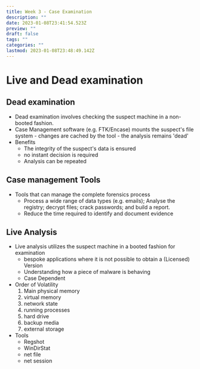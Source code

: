 ```yaml
---
title: Week 3 - Case Examination
description: ""
date: 2023-01-08T23:41:54.523Z
preview: ""
draft: false
tags: ""
categories: ""
lastmod: 2023-01-08T23:48:49.142Z
---
```


# Live and Dead examination

## Dead examination

- Dead examination involves checking the suspect machine in a non-booted fashion.
- Case Management software (e.g. FTK/Encase) mounts the suspect's file system - changes are cached by the tool - the analysis remains 'dead'
- Benefits
  - The integrity of the suspect's data is ensured
  - no instant decision is required
  - Analysis can be repeated

## Case management Tools

- Tools that can manage the complete forensics process
  - Process a wide range of data types (e.g. emails); Analyse the registry; decrypt files; crack passwords; and build a report.
  - Reduce the time required to identify and document evidence

## Live Analysis

- Live analysis utilizes the suspect machine in a booted fashion for examination
  - bespoke applications where it is not possible to obtain a (Licensed) Version
  - Understanding how a piece of malware is behaving
  - Case Dependent
- Order of Volatility
  1.  Main physical memory
  2.  virtual memory
  3.  network state
  4.  running processes
  5.  hard drive
  6.  backup media
  7.  external storage
- Tools
  - Regshot
  - WinDirStat
  - net file
  - net session
